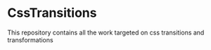 # CssTransitions
This repository contains all the work targeted on css transitions and transformations
